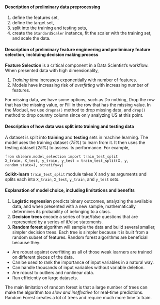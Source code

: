 #### Description of preliminary data preprocessing
1. define the features set, 
2. define the target set,
3. split into the training and testing sets,
4. create the `StandardScaler` instance, fit the scaler with the training set, and scale the data. 

#### Description of preliminary feature engineering and preliminary feature selection, inclduing decision making process
**Feature Selection** is a critical component in a Data Scientist’s workflow. When presented data with high dimensionality, 
1. *Training time* increases exponentially with number of features.
2. Models have increasing risk of *overfitting* with increasing number of features.<br>

For missing data, we have some options, such as Do nothing, Drop the row that has the missing value, or Fill in the row that has the missing value. In the Moduel, we use `dropna()` method to drop missing data, and `drop()` method to drop country column since only analyzing US at this point.

#### Description of how data was split into training and testing data
A dataset is split into **training** and **testing** sets in machine learning. The model uses the training dataset (*75%*) to learn from it. It then uses the testing dataset (*25%*) to assess its performance. For example, <br>

`from sklearn.model_selection import train_test_split` <br>
`X_train, X_test, y_train, y_test = train_test_split(X, y, random_state=1, stratify=y)` <br>

**Scikit-learn** `train_test_split` module takes X and y as arguments and splits each into `X_train`, `X_test`, `y_train`, and `y_test` sets.

#### Explanation of model choice, including limitations and benefits
1. **Logistic regression** predicts binary outcomes, analyzing the available data, and when presented with a new sample, mathematically determines its probability of belonging to a class.
2. **Decision trees** encode a series of true/false questions that are represented by a series of if/else statements.
3. **Random forest** algorithm will sample the data and build several smaller, simpler decision trees. Each tree is simpler because it is built from a random subset of features.
Random forest algorithms are beneficial because they:

 -   Are robust against overfitting as all of those weak learners are trained on different pieces of the data.
 -   Can be used to rank the importance of input variables in a natural way.
 -   Can handle thousands of input variables without variable deletion.
 -   Are robust to outliers and nonlinear data.
 -   Run efficiently on large datasets.
 
The main limitation of random forest is that a large number of trees can make the algorithm *too slow and ineffective* for real-time predictions. Random Forest creates a lot of trees and require much more time to train.
